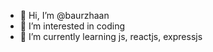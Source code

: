 - 👋 Hi, I’m @baurzhaan
- 👀 I’m interested in coding
- 🌱 I’m currently learning js, reactjs, expressjs

<!---
baurzhaan/baurzhaan is a ✨ special ✨ repository because its `README.md` (this file) appears on your GitHub profile.
You can click the Preview link to take a look at your changes.
--->
